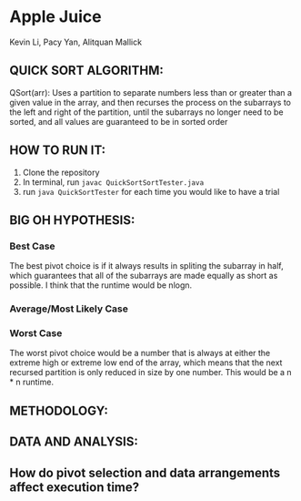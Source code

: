 # Apple Juice
Kevin Li, Pacy Yan, Alitquan Mallick

<h2> QUICK SORT ALGORITHM: </h2>
<p> QSort(arr): Uses a partition to separate numbers less than or greater than a given value in the array, and then recurses the process on the subarrays to the left and right of the partition, until the subarrays no longer need to be sorted, and all values are guaranteed to be in sorted order </p>

<h2> HOW TO RUN IT: </h2>
<ol> 
<li> Clone the repository </li>
<li> In terminal, run <code>javac QuickSortSortTester.java</code> </li>
<li> run <code>java QuickSortTester</code> for each time you would like to have a trial</li>
</ol>

<h2> BIG OH HYPOTHESIS: </h2>
<h3> Best Case </h3>
<p> The best pivot choice is if it always results in spliting the subarray in half, which guarantees that all of the subarrays are made equally as short as possible. I think that the runtime would be nlogn. </p>
<h3> Average/Most Likely Case </h3>
<h3> Worst Case </h3>
<p> The worst pivot choice would be a number that is always at either the extreme high or extreme low end of the array, which means that the next recursed partition is only reduced in size by one number. This would be a n * n runtime. </p>

<h2> METHODOLOGY: </h2>

<h2> DATA AND ANALYSIS: </h2>

<h2> How do pivot selection and data arrangements affect execution time? </h2>
